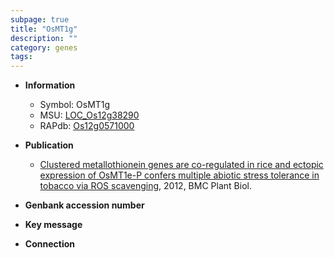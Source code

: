 ```yaml
---
subpage: true
title: "OsMT1g"
description: ""
category: genes
tags: 
---
```


* **Information**  
    + Symbol: OsMT1g  
    + MSU: [LOC_Os12g38290](http://rice.plantbiology.msu.edu/cgi-bin/ORF_infopage.cgi?orf=LOC_Os12g38290)  
    + RAPdb: [Os12g0571000](http://rapdb.dna.affrc.go.jp/viewer/gbrowse_details/irgsp1?name=Os12g0571000)  

* **Publication**  
    + [Clustered metallothionein genes are co-regulated in rice and ectopic expression of OsMT1e-P confers multiple abiotic stress tolerance in tobacco via ROS scavenging](http://www.ncbi.nlm.nih.gov/pubmed?term=Clustered+metallothionein+genes+are+co-regulated+in+rice+and+ectopic+expression+of+OsMT1e-P+confers+multiple+abiotic+stress+tolerance+in+tobacco+via+ROS+scavenging%5BTitle%5D), 2012, BMC Plant Biol.

* **Genbank accession number**  

* **Key message**  

* **Connection**  



